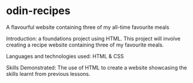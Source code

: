 # odin-recipes
A flavourful website containing three of my all-time favourite meals

Introduction: a foundations project using HTML. This project will involve creating a recipe website containing three of my favourite meals. 

Languages and technologies used: HTML & CSS

Skills Demonstrated: The use of HTML to create a website showcasing the skills learnt from previous lessons. 
